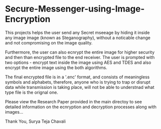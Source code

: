 # Secure-Messenger-using-Image-Encryption

This projects helps the user send any Secret mseeage by hiding it inside any image image (known as Steganography), without a noticable change and not compromising on the image quality.

Furthermore, the user can also ecnrypt the entire image for higher security and then than encrypted file to the end receiver.
The user is prompted with two options - encrypt text inside the image using AES and TDES and also encrypt the entire image using the both algorithms.

The final encrypted file is in a '.enc' format, and consists of meaningless symbols and alphabets, therefore, anyone who is trying to trap or disrupt data while transmission is taking place, will not be able to understnad what type file is the orignal one.

Please view the Research Paper provided in the main directoy to see detailed information on the ecnryption and decryption processes along with images...

Thank You,
Surya Teja Chavali
